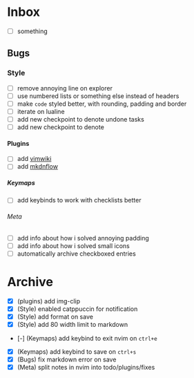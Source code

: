 # Inbox

- [ ] something

## Bugs


### Style

- [ ] remove annoying line on explorer
- [ ] use numbered lists or something else instead of headers
- [ ] make `code` styled better, with rounding, padding and border
- [ ] iterate on lualine
- [ ] add new checkpoint to denote undone tasks
- [ ] add new checkpoint to denote 

#### Plugins

- [ ] add [vimwiki](https://github.com/vimwiki/vimwiki)
- [ ] add [mkdnflow](https://github.com/jakewvincent/mkdnflow.nvim?tab=readme-ov-file)

##### Keymaps

- [ ] add keybinds to work with checklists better

###### Meta

- [ ] add info about how i solved annoying padding
- [ ] add info about how i solved small icons
- [ ] automatically archive checkboxed entries

# Archive

- [x] (plugins) add img-clip
- [x] (Style) enabled catppuccin for notification
- [x] (Style) add format on save
- [x] (Style) add 80 width limit to markdown
- [-] (Keymaps) add keybind to exit nvim on `ctrl+e`
- [x] (Keymaps) add keybind to save on `ctrl+s`
- [x] (Bugs) fix markdown error on save
- [x] (Meta) split notes in nvim into todo/plugins/fixes

